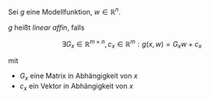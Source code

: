 Sei $g$ eine Modellfunktion, $w \in \mathbb{R}^n$.

$g$ heißt *linear affin*, falls

$$
	\exists G_x \in \mathbb{R}^{m \times n}, c_x \in \mathbb{R}^m : g(x, w) = G_x w + c_x
$$

mit
- $G_x$ eine Matrix in Abhängigkeit von $x$
- $c_x$ ein Vektor in Abhängigkeit von $x$ 